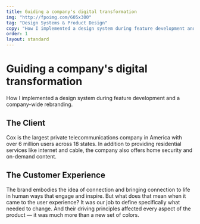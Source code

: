 ```yaml
---
title: Guiding a company's digital transformation
img: "http://fpoimg.com/605x300"
tag: "Design Systems & Product Design"
copy: "How I implemented a design system during feature development and a company-wide rebranding."
order: 1
layout: standard
---
```


<div class="page">

  <div class="skinny">
    <h1>Guiding a company's digital transformation</h1>
    <p>How I implemented a design system during feature development and a company-wide rebranding.</p>
  </div>

  <div class="skinny">
    <h2>The Client</h2>
    <p>Cox is the largest private telecommunications company in America with over 6 million users across 18 states. In addition to providing residential services like internet and cable, the company also offers home security and on-demand content.</p>
  </div>

  <div class="skinny">
    <h2>The Customer Experience</h2>
    <p>The brand embodies the idea of connection and bringing connection to life in human ways that engage and inspire. But what does that mean when it came to the user experience? It was our job to define specifically what needed to change. And their driving principles affected every aspect of the product — it was much more than a new set of colors.</p>
  </div>

</div>
